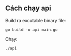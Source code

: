 ## Cách chạy api

Build ra excutable binary file:
```
go build -o api main.go
```

Chạy:
```
./api
```
